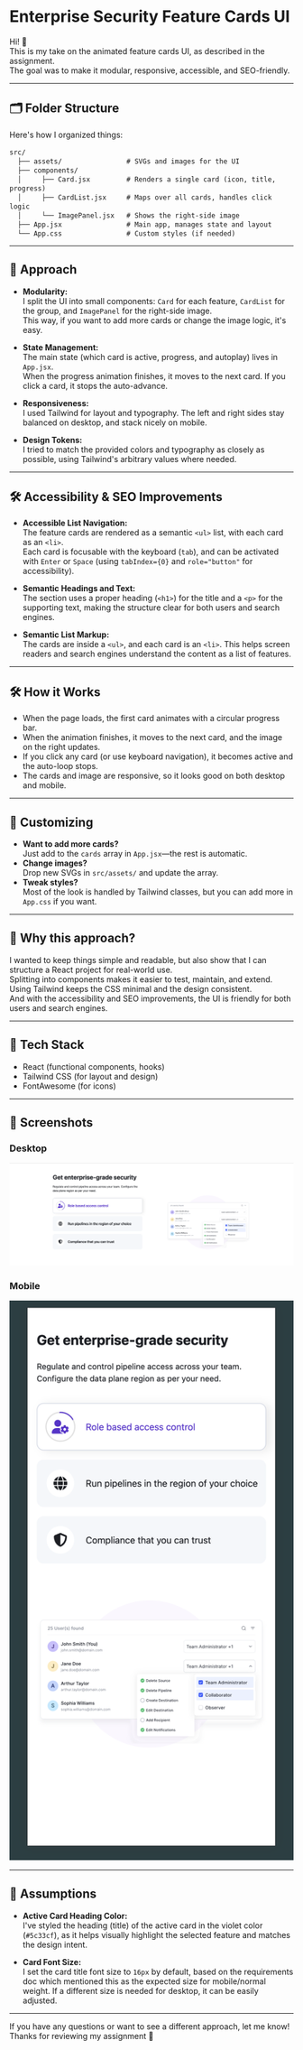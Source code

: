 # Enterprise Security Feature Cards UI

Hi! 👋  
This is my take on the animated feature cards UI, as described in the assignment.  
The goal was to make it modular, responsive, accessible, and SEO-friendly.

---

## 🗂️ Folder Structure

Here's how I organized things:

```
src/
  ├── assets/                # SVGs and images for the UI
  ├── components/
  │     ├── Card.jsx         # Renders a single card (icon, title, progress)
  │     ├── CardList.jsx     # Maps over all cards, handles click logic
  │     └── ImagePanel.jsx   # Shows the right-side image
  ├── App.jsx                # Main app, manages state and layout
  └── App.css                # Custom styles (if needed)
```

---

## 🧩 Approach

- **Modularity:**  
  I split the UI into small components: `Card` for each feature, `CardList` for the group, and `ImagePanel` for the right-side image.  
  This way, if you want to add more cards or change the image logic, it's easy.

- **State Management:**  
  The main state (which card is active, progress, and autoplay) lives in `App.jsx`.  
  When the progress animation finishes, it moves to the next card. If you click a card, it stops the auto-advance.

- **Responsiveness:**  
  I used Tailwind for layout and typography. The left and right sides stay balanced on desktop, and stack nicely on mobile.

- **Design Tokens:**  
  I tried to match the provided colors and typography as closely as possible, using Tailwind's arbitrary values where needed.

---

## 🛠️ Accessibility & SEO Improvements

- **Accessible List Navigation:**  
  The feature cards are rendered as a semantic `<ul>` list, with each card as an `<li>`.  
  Each card is focusable with the keyboard (`tab`), and can be activated with `Enter` or `Space` (using `tabIndex={0}` and `role="button"` for accessibility).

- **Semantic Headings and Text:**  
  The section uses a proper heading (`<h1>`) for the title and a `<p>` for the supporting text, making the structure clear for both users and search engines.

- **Semantic List Markup:**  
  The cards are inside a `<ul>`, and each card is an `<li>`. This helps screen readers and search engines understand the content as a list of features.

---

## 🛠️ How it Works

- When the page loads, the first card animates with a circular progress bar.
- When the animation finishes, it moves to the next card, and the image on the right updates.
- If you click any card (or use keyboard navigation), it becomes active and the auto-loop stops.
- The cards and image are responsive, so it looks good on both desktop and mobile.

---

## 📝 Customizing

- **Want to add more cards?**  
  Just add to the `cards` array in `App.jsx`—the rest is automatic.
- **Change images?**  
  Drop new SVGs in `src/assets/` and update the array.
- **Tweak styles?**  
  Most of the look is handled by Tailwind classes, but you can add more in `App.css` if you want.

---

## 🤔 Why this approach?

I wanted to keep things simple and readable, but also show that I can structure a React project for real-world use.  
Splitting into components makes it easier to test, maintain, and extend.  
Using Tailwind keeps the CSS minimal and the design consistent.  
And with the accessibility and SEO improvements, the UI is friendly for both users and search engines.

---

## 🧰 Tech Stack

- React (functional components, hooks)
- Tailwind CSS (for layout and design)
- FontAwesome (for icons)

---

## 📸 Screenshots

### Desktop

![Desktop Screenshot](./screenshots/desktop.png)

### Mobile

![Mobile Screenshot](./screenshots/mobile.png)

---

## 🤔 Assumptions

- **Active Card Heading Color:**  
  I've styled the heading (title) of the active card in the violet color (`#5c33cf`), as it helps visually highlight the selected feature and matches the design intent.

- **Card Font Size:**  
  I set the card title font size to `16px` by default, based on the requirements doc which mentioned this as the expected size for mobile/normal weight. If a different size is needed for desktop, it can be easily adjusted.

---

If you have any questions or want to see a different approach, let me know!  
Thanks for reviewing my assignment 🙏
